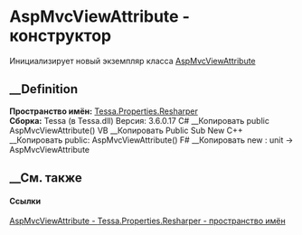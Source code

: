 # AspMvcViewAttribute - конструктор
Инициализирует новый экземпляр класса
[AspMvcViewAttribute](T_Tessa_Properties_Resharper_AspMvcViewAttribute.htm)
##  __Definition
 **Пространство имён:**
[Tessa.Properties.Resharper](N_Tessa_Properties_Resharper.htm)  
 **Сборка:** Tessa (в Tessa.dll) Версия: 3.6.0.17
C# __Копировать
     public AspMvcViewAttribute()
VB __Копировать
     Public Sub New
C++ __Копировать
     public:
    AspMvcViewAttribute()
F# __Копировать
     new : unit -> AspMvcViewAttribute
##  __См. также
#### Ссылки
[AspMvcViewAttribute - ](T_Tessa_Properties_Resharper_AspMvcViewAttribute.htm)
[Tessa.Properties.Resharper - пространство
имён](N_Tessa_Properties_Resharper.htm)

